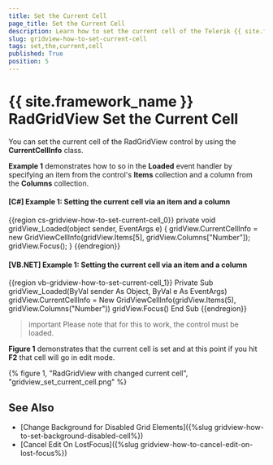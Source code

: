 ```yaml
---
title: Set the Current Cell
page_title: Set the Current Cell
description: Learn how to set the current cell of the Telerik {{ site.framework_name }} DataGrid by specifying an item from the Items collection and a column from the Columns collection.
slug: gridview-how-to-set-current-cell
tags: set,the,current,cell
published: True
position: 5
---
```


# {{ site.framework_name }} RadGridView Set the Current Cell

You can set the current cell of the RadGridView control by using the __CurrentCellInfo__ class.

**Example 1** demonstrates how to so in the **Loaded** event handler by specifying an item from the control's **Items** collection and a column from the **Columns** collection.

#### __[C#] Example 1: Setting the current cell via an item and a column__

{{region cs-gridview-how-to-set-current-cell_0}}
	private void gridView_Loaded(object sender, EventArgs e)
	{
        gridView.CurrentCellInfo = new GridViewCellInfo(gridView.Items[5], gridView.Columns["Number"]);
        gridView.Focus();
	}
{{endregion}}

#### __[VB.NET] Example 1: Setting the current cell via an item and a column__

{{region vb-gridview-how-to-set-current-cell_1}}
	Private Sub gridView_Loaded(ByVal sender As Object, ByVal e As EventArgs)
		gridView.CurrentCellInfo = New GridViewCellInfo(gridView.Items(5), gridView.Columns("Number"))
		gridView.Focus()
	End Sub
{{endregion}}

>important Please note that for this to work, the control must be loaded.

**Figure 1** demonstrates that the current cell is set and at this point if you hit **F2** that cell will go in edit mode.

{% figure 1, "RadGridView with changed current cell", "gridview_set_current_cell.png" %}

## See Also

* [Change Background for Disabled Grid Elements]({%slug gridview-how-to-set-background-disabled-cell%})
* [Cancel Edit On LostFocus]({%slug gridview-how-to-cancel-edit-on-lost-focus%})
